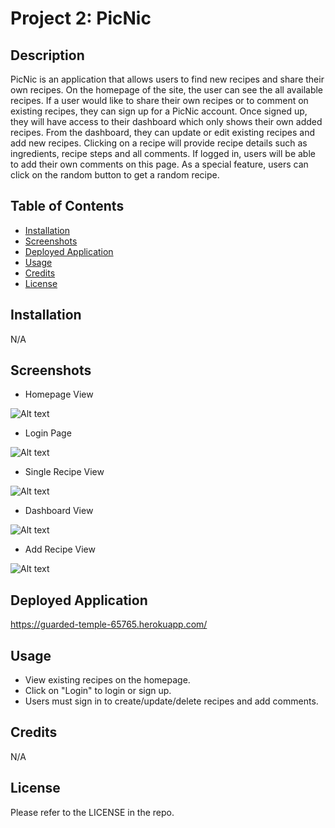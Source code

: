 # Project 2: PicNic

## Description

 PicNic is an application that allows users to find new recipes and share their own recipes. On the homepage of the site, the user can see the all available recipes. If a user would like to share their own recipes or to comment on existing recipes, they can sign up for a PicNic account. Once signed up, they will have access to their dashboard which only shows their own added recipes. From the dashboard, they can update or edit existing recipes and add new recipes. Clicking on a recipe will provide recipe details such as ingredients, recipe steps and all comments. If logged in, users will be able to add their own comments on this page. As a special feature, users can click on the random button to get a random recipe.

## Table of Contents

- [Installation](#installation)
- [Screenshots](#screenshots)
- [Deployed Application](#deployed-application)
- [Usage](#usage)
- [Credits](#credits)
- [License](#license)

## Installation

N/A

## Screenshots

* Homepage View

![Alt text](/images/1.png)

* Login Page 

![Alt text](/images/1.png)

* Single Recipe View

![Alt text](/images/1.png)

* Dashboard View

![Alt text](/images/1.png)

* Add Recipe View

![Alt text](/images/1.png)

## Deployed Application

https://guarded-temple-65765.herokuapp.com/

## Usage

- View existing recipes on the homepage.
- Click on "Login" to login or sign up.
- Users must sign in to create/update/delete recipes and add comments.

## Credits

N/A

## License

Please refer to the LICENSE in the repo.
